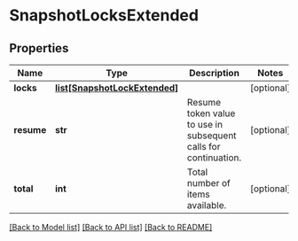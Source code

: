 # SnapshotLocksExtended

## Properties
Name | Type | Description | Notes
------------ | ------------- | ------------- | -------------
**locks** | [**list[SnapshotLockExtended]**](SnapshotLockExtended.md) |  | [optional] 
**resume** | **str** | Resume token value to use in subsequent calls for continuation. | [optional] 
**total** | **int** | Total number of items available. | [optional] 

[[Back to Model list]](../README.md#documentation-for-models) [[Back to API list]](../README.md#documentation-for-api-endpoints) [[Back to README]](../README.md)


